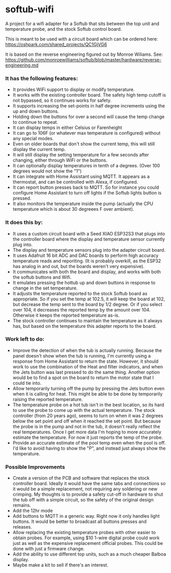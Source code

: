 # softub-wifi
A project for a wifi adapter for a Softub that sits between the top unit and temperature probe, and the stock Softub control board.

This is meant to be used with a circuit board which can be ordered here:
https://oshpark.com/shared_projects/QC1GjVG6

It is based on the reverse engineering figured out by Monroe Wiliams.  See:
https://github.com/monroewilliams/softub/blob/master/hardware/reverse-engineering.md

### It has the following features:
* It provides WiFi support to display or modify temperature.
* It works with the existing controller board. The safety high temp cutoff is not bypassed, so it continues works for safety.
* It supports increasing the set-points in half degree increments using the up and down buttons.
* Holding down the buttons for over a second will cause the temp change to continue to repeat.
* It can display temps in either Celsius or Farenheight
* It can go to 106F (or whatever max temperature is configured) without any special modes.
* Even on older boards that don't show the current temp, this will still display the current temp.
* It will still display the setting temperature for a few seconds after changing, either through WiFi or the buttons.
* It can optionally display temperatures in tenth of a degrees.  (Over 100 degrees would not show the "1")
* It can integrate with Home Assistant using MQTT.  It appears as a thermostat, and can be controlled with Alexa, if configured.
* It can report button presses back to MQTT.  So for instance you could configure Home Assistant to turn off lights if the Softub lights button is pressed.
* It also monitors the temperature inside the pump (actually the CPU temperature which is about 30 degreees F over ambient).

### It does this by:
* It uses a custom circuit board with a Seed XIAO ESP32S3 that plugs into the controller board where the display and temperature sensor currently plug into.
* The display and temperature sensors plug into the adapter circuit board.
* It uses Adafruit 16 bit ADC and DAC boards to perform high accuracy temperature reads and reporiting.  (It is probably overkill, as the ESP32 has analog in and out, but the boards weren't very expensive).
* It communicates with both the board and display, and works with both the softub buttons and Wifi.
* It emulates pressing the hottub up and down buttons in response to change in the set temperature.
* It adjusts the temperature reported to the stock Softub board as appropriate.  So if you set the temp at 102.5, it will keep the board at 102, but decrease the temp sent to the board by 1/2 degree. Or if you select over 104, it decreases the reported temp by the amount over 104. Otherwise it keeps the reported temperature as-is.
* The stock controller continues to maintain the temperature as it always has, but based on the temperature this adapter reports to the board.

### Work left to do:
* Improve the detection of when the tub is actually running. Because the panel doesn't show when the tub is running, I'm currently using a response from Home Assistant to return the state.  However, it should work to use the combination of the Heat and filter indicators, and when the Jets button was last pressed to do the same thing.  Another option would be to find a spot on the board to return the motor state that I could tie into.
* Allow temporarily turning off the pump by pressing the Jets button even when it is calling for heat.  This might be able to be done by temporarily raising the reported temperature.
* The temperature probe on a hot tub isn't in the best location, so its hard to use the probe to come up with the actual temperature. The stock controller (from 20 years ago), seems to turn on when it was 2 degrees below the set point and off when it reached the set point. But because the probe is in the pump and not in the tub, it doesn't really reflect the real temperatures. Once I get more data I'm hoping to more accurately estimate the temperature.  For now it just reports the temp of the probe.
* Provide an accurate estimate of the pool temp even when the pool is off. I'd like to avoid having to show the "P", and instead just always show the temperature.

### Possible Improvements
* Create a version of the PCB and software that replaces the stock controller board. Ideally it would have the same tabs and connections so it would be a simple replacement, not requiring any soldering or new crimping.  My thoughts is to provide a safety cut-off in hardware to shut the tub off with a simple circuit, so the safety of the original design remains.
* Add the 12hr mode
* Add buttons to MQTT in a generic way.  Right now it only handles light buttons.  It would be better to broadcast all buttons presses and releases.
* Allow replacing the existing temperature probes with other easier to obtain probes.  For example, using $10 1-wire digital probe could work just as well as the expensive replacement official probes. This could be done with just a firmware change.
* Add the ability to use different top units, such as a much cheaper Balboa display.
* Maybe make a kit to sell if there's an interest.
  
  
